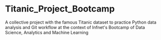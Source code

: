 # Titanic_Project_Bootcamp
A collective project with the famous Titanic dataset to practice Python data analysis and Git workflow at the context of Infnet's Bootcamp of Data Science, Analytics and Machine Learning
